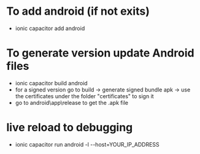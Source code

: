 # To add android (if not exits)

- ionic capacitor add android

# To generate version update Android files

- ionic capacitor build android
- for a signed version go to build -> generate signed bundle apk -> use the certificates under the folder "certificates" to sign it
- go to android\app\release to get the .apk file

# live reload to debugging

- ionic capacitor run android -l --host=YOUR_IP_ADDRESS
